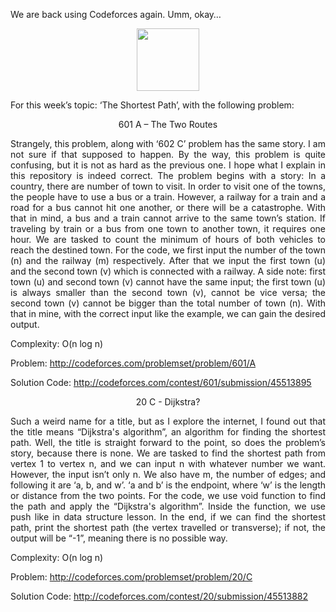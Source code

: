 We are back using Codeforces again. Umm, okay…

<p align="center">
<img width="100" height="100" src="https://user-images.githubusercontent.com/25146223/48302430-5f4e7100-e52f-11e8-9a1c-f41e617429a3.jpg">

For this week’s topic: ‘The Shortest Path’, with the following problem:

<p align="center">601 A – The Two Routes</p>

<p align="justify">
Strangely, this problem, along with ‘602 C’ problem has the same story. I am not sure if that supposed to happen. By the way, this problem is quite confusing, but it is not as hard as the previous one. I hope what I explain in this repository is indeed correct. The problem begins with a story: In a country, there are number of town to visit. In order to visit one of the towns, the people have to use a bus or a train. However, a railway for a train and a road for a bus cannot hit one another, or there will be a catastrophe. With that in mind, a bus and a train cannot arrive to the same town’s station. If traveling by train or a bus from one town to another town, it requires one hour. We are tasked to count the minimum of hours of both vehicles to reach the destined town. For the code, we first input the number of the town (n) and the railway (m) respectively. After that we input the first town (u) and the second town (v) which is connected with a railway. A side note: first town (u) and second town (v) cannot have the same input; the first town (u) is always smaller than the second town (v), cannot be vice versa; the second town (v) cannot be bigger than the total number of town (n). With that in mine, with the correct input like the example, we can gain the desired output.

Complexity: O(n log n)

Problem: http://codeforces.com/problemset/problem/601/A

Solution Code: http://codeforces.com/contest/601/submission/45513895

<p align="center">20 C - Dijkstra?</p>

<p align="justify">
Such a weird name for a title, but as I explore the internet, I found out that the title means “Dijkstra's algorithm”, an algorithm for finding the shortest path. Well, the title is straight forward to the point, so does the problem’s story, because there is none. We are tasked to find the shortest path from vertex 1 to vertex n, and we can input n with whatever number we want. However, the input isn’t only n. We also have m, the number of edges; and following it are ‘a, b, and w’. ‘a and b’ is the endpoint, where ‘w’ is the length or distance from the two points. For the code, we use void function to find the path and apply the “Dijkstra's algorithm”. Inside the function, we use push like in data structure lesson. In the end, if we can find the shortest path, print the shortest path (the vertex travelled or transverse); if not, the output will be “-1”, meaning there is no possible way.

Complexity: O(n log n)

Problem: http://codeforces.com/problemset/problem/20/C

Solution Code: http://codeforces.com/contest/20/submission/45513882
